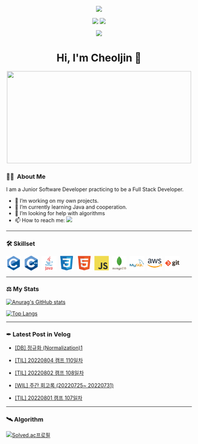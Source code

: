 <p align="center"><img src="https://media.giphy.com/media/Ll22OhMLAlVDb8UQWe/giphy.gif" width="100"/></p>
<p align="center">
<a href="https://velog.io/@pc_jin"><img src="https://img.shields.io/badge/Velog-20C997?style=for-the-badge&logo=Velog&logoColor=white"></a>
<a href="https://www.instagram.com/c__jjiinn2/"><img src="https://img.shields.io/badge/Instagram-E4405F?style=for-the-badge&logo=Instagram&logoColor=white"></a>
</p>

<p align="center"><img src="https://hits.seeyoufarm.com/api/count/incr/badge.svg?url=https%3A%2F%2Fgithub.com%2Fdevpcjin%2Fhit-counter&count_bg=%23501E79&title_bg=%23555555&icon=github.svg&icon_color=%23E7E7E7&title=hits&edge_flat=false"/></p>

<div align=center><h1>Hi, I'm Cheoljin 👋</h1></div>
<p align="center"><img src="https://media.giphy.com/media/xT9IgzoKnwFNmISR8I/giphy.gif" height="250" width="500"/></p>

### :woman_technologist: &nbsp;About Me
I am a Junior Software Developer practicing to be a Full Stack Developer.
- 🔭 I’m working on my own projects.
- 🌱 I’m currently learning Java and cooperation.
- 🤔 I’m looking for help with algorithms
- 📫 How to reach me: <a href="mailto:sgn03077@gmail.com"><img src="https://img.shields.io/badge/Gmail-EA4335?style=for-the-badge&logo=Gmail&logoColor=white" height="20"></a>
---

### 🛠 Skillset
<!-- <div>
<h3>Backend</h3>
<img src="https://img.shields.io/badge/Python-3776AB?style=for-the-badge&logo=Python&logoColor=white">
<img src="https://img.shields.io/badge/C++-00599C?style=for-the-badge&logo=C%2B%2B&logoColor=white">
<img src="https://img.shields.io/badge/C-A8B9CC?style=for-the-badge&logo=C&logoColor=white">
<img src="https://img.shields.io/badge/Java-007396?style=for-the-badge&logo=Java&logoColor=white">
<img src="https://img.shields.io/badge/JavaScript-F7DF1E?style=for-the-badge&logo=JavaScript&logoColor=white">
<h3>Frontend</h3>
<img src="https://img.shields.io/badge/HTML-E34F26?style=for-the-badge&logo=HTML5&logoColor=white">
<img src="https://img.shields.io/badge/CSS-1572B6?style=for-the-badge&logo=CSS3&logoColor=white">
<img src="https://img.shields.io/badge/Bulma-00D1B2?style=for-the-badge&logo=Bulma&logoColor=white">
<img src="https://img.shields.io/badge/Bootstrap-7952B3?style=for-the-badge&logo=Bootstrap&logoColor=white">
<h3>Database</h3>
<img src="https://img.shields.io/badge/MongoDB-47A248?style=for-the-badge&logo=MongoDB&logoColor=white">
<img src="https://img.shields.io/badge/MySQL-4479A1?style=for-the-badge&logo=MySQL&logoColor=white">
</div> -->
<p>
<img src="https://github.com/devicons/devicon/blob/master/icons/c/c-original.svg" title="C" alt="C" width="40" height="40"/>&nbsp;
<img src="https://github.com/devicons/devicon/blob/master/icons/cplusplus/cplusplus-original.svg" title="Cplusplus" alt="Cplusplus" width="40" height="40"/>&nbsp;
<img src="https://github.com/devicons/devicon/blob/master/icons/java/java-original-wordmark.svg" title="Java" alt="Java" width="40" height="40"/>&nbsp;
<img src="https://github.com/devicons/devicon/blob/master/icons/css3/css3-original.svg"  title="CSS3" alt="CSS" width="40" height="40"/>&nbsp;
<img src="https://github.com/devicons/devicon/blob/master/icons/html5/html5-original.svg" title="HTML5" alt="HTML" width="40" height="40"/>&nbsp;
<img src="https://github.com/devicons/devicon/blob/master/icons/javascript/javascript-original.svg" title="JavaScript" alt="JavaScript" width="40" height="40"/>&nbsp;
<img src="https://github.com/devicons/devicon/blob/master/icons/mongodb/mongodb-original-wordmark.svg" title="MongoDB"  alt="MongoDB" width="40" height="40"/>&nbsp;
<img src="https://github.com/devicons/devicon/blob/master/icons/mysql/mysql-original-wordmark.svg" title="MySQL"  alt="MySQL" width="40" height="40"/>&nbsp;
<img src="https://github.com/devicons/devicon/blob/master/icons/amazonwebservices/amazonwebservices-original-wordmark.svg" title="AWS" alt="AWS" width="40" height="40"/>&nbsp;
<img src="https://github.com/devicons/devicon/blob/master/icons/git/git-original-wordmark.svg" title="Git" **alt="Git" width="40" height="40"/>&nbsp;
</p>

---

### ⚖ My Stats
<div>

[![Anurag's GitHub stats](https://github-readme-stats.vercel.app/api?username=devpcjin&theme=dark&show_icons=true)](https://github.com/anuraghazra/github-readme-stats)
  
[![Top Langs](https://github-readme-stats.vercel.app/api/top-langs/?username=devpcjin&layout=compact&theme=dark)](https://github.com/anuraghazra/github-readme-stats)
</div>

---

### ✒ Latest Post in Velog
<!--VELOG:START-->
- [[DB] 정규화 (Normalization)1](https://velog.io/@pc_jin/DB-%EC%A0%95%EA%B7%9C%ED%99%94-Normalization1)

- [[TIL] 20220804 캠프 110일차](https://velog.io/@pc_jin/TIL-20220803-%EC%BA%A0%ED%94%84-109%EC%9D%BC%EC%B0%A8)

- [[TIL] 20220802 캠프 108일차](https://velog.io/@pc_jin/TIL-20220802-%EC%BA%A0%ED%94%84-108%EC%9D%BC%EC%B0%A8)

- [[WIL] 주간 회고록 (20220725~ 20220731)](https://velog.io/@pc_jin/WIL-%EC%A3%BC%EA%B0%84-%ED%9A%8C%EA%B3%A0%EB%A1%9D-20220725-20220731)

- [[TIL] 20220801 캠프 107일차](https://velog.io/@pc_jin/TIL-20220701-%EC%BA%A0%ED%94%84-107%EC%9D%BC%EC%B0%A8)

<!--VELOG:END-->

---

### 🛰 Algorithm
[![Solved.ac프로필](http://mazassumnida.wtf/api/v2/generate_badge?boj=sgn03077)](https://solved.ac/sgn03077)
<!--
**devpcjin/devpcjin** is a ✨ _special_ ✨ repository because its `README.md` (this file) appears on your GitHub profile.

Here are some ideas to get you started:

- 🔭 I’m currently working on ...
- 🌱 I’m currently learning ...
- 👯 I’m looking to collaborate on ...
- 🤔 I’m looking for help with ...
- 💬 Ask me about ...
- 📫 How to reach me: ...
- 😄 Pronouns: ...
- ⚡ Fun fact: ...
-->
